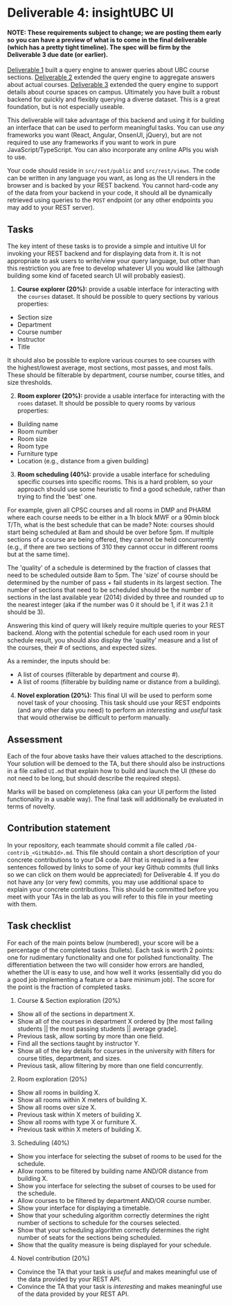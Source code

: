 # Deliverable 4: insightUBC UI

#### NOTE: These requirements subject to change; we are posting them early so you can have a preview of what is to come in the final deliverable (which has a pretty tight timeline). The spec will be firm by the Deliverable 3 due date (or earlier).

[Deliverable 1](Deliverable1.md) built a query engine to answer queries about UBC course sections. [Deliverable 2](Deliverable2.md) extended the query engine to aggregate answers about actual courses. [Deliverable 3](Deliverable3.md) extended the query engine to support details about course spaces on campus. Ultimately you have built a robust backend for quickly and flexibly querying a diverse dataset. This is a great foundation, but is not especially useable.

This deliverable will take advantage of this backend and using it for building an interface that can be used to perform meaningful tasks. You can use *any* frameworks you want (React, Angular, OnsenUI, jQuery), but are not required to use any frameworks if you want to work in pure JavaScript/TypeScript. You can also incorporate any online APIs you wish to use.

Your code should reside in ```src/rest/public``` and ```src/rest/views```. The code can be written in any language you want, as long as the UI renders in the browser and is backed by your REST backend. You cannot hard-code any of the data from your backend in your code, it should all be dynamically retrieved using queries to the ```POST``` endpoint (or any other endpoints you may add to your REST server). 

## Tasks

The key intent of these tasks is to provide a simple and intuitive UI for invoking your REST backend and for displaying data from it. It is not appropriate to ask users to write/view your query language, but other than this restriction you are free to develop whatever UI you would like (although building some kind of faceted search UI will probably easiest).

1) **Course explorer (20%):** provide a usable interface for interacting with the ```courses``` dataset. It should be possible to query sections by various properties:

* Section size
* Department
* Course number
* Instructor
* Title

It should also be possible to explore various courses to see courses with the highest/lowest average, most sections, most passes, and most fails. These should be filterable by department, course number, course titles, and size thresholds.
	
2) **Room explorer (20%):** provide a usable interface for interacting with the ```rooms``` dataset. It should be possible to query rooms by various properties:

* Building name
* Room number
* Room size
* Room type
* Furniture type
* Location (e.g., distance from a given building)

3) **Room scheduling (40%):** provide a usable interface for scheduling specific courses into specific rooms. This is a hard problem, so your approach should use some heuristic to find a good schedule, rather than trying to find the 'best' one.

For example, given all CPSC courses and all rooms in DMP and PHARM where each course needs to be either in a 1h block MWF or a 90min block T/Th, what is the best schedule that can be made? Note: courses should start being scheduled at 8am and should be over before 5pm. If multiple sections of a course are being offered, they cannot be held concurrently (e.g., if there are two sections of 310 they cannot occur in different rooms but at the same time). 

The 'quality' of a schedule is determined by the fraction of classes that need to be scheduled outside 8am to 5pm. The 'size' of course should be determined by the number of pass + fail students in its largest section. The number of sections that need to be scheduled should be the number of sections in the last available year (2014) divided by three and rounded up to the nearest integer (aka if the number was 0 it should be 1, if it was 2.1 it should be 3).

Answering this kind of query will likely require multiple queries to your REST backend. Along with the potential schedule for each used room in your schedule result, you should also display the 'quality' measure and a list of the courses, their # of sections, and expected sizes.

As a reminder, the inputs should be:

* A list of courses (filterable by department and course #).
* A list of rooms (filterable by building name or distance from a building).

4) **Novel exploration (20%):** This final UI will be used to perform some novel task of your choosing. This task should use your REST endpoints (and any other data you need) to perform an _interesting_ and _useful_ task that would otherwise be difficult to perform manually. 


## Assessment

Each of the four above tasks have their values attached to the descriptions. Your solution will be demoed to the TA, but there should also be instructions in a file called ```UI.md``` that explain how to build and launch the UI (these do not need to be long, but should describe the required steps). 

Marks will be based on completeness (aka can your UI perform the listed functionality in a usable way). The final task will additionally be evaluated in terms of novelty.

## Contribution statement
 
In your repository, each teammate should commit a file called ```/D4-contrib_<GitHubId>.md```. This file should contain a short description of your concrete contributions to your D4 code. All that is required is a few sentences followed by links to some of your key Github commits (full links so we can click on them would be appreciated) for Deliverable 4. If you do not have any (or very few) commits, you may use additional space to explain your concrete contributions. This should be committed before you meet with your TAs in the lab as you will refer to this file in your meeting with them.

## Task checklist

For each of the main points below (numbered), your score will be a percentage of the completed tasks (bullets). Each task is worth 2 points: one for rudimentary functionality and one for polished functionality. The differentiation between the two will consider how errors are handled, whether the UI is easy to use, and how well it works (essentially did you do a good job implementing a feature or a bare minimum job). The score for the point is the fraction of completed tasks.


1. Course & Section exploration (20%)
 * Show all of the sections in department X.
 * Show all of the courses in department X ordered by [the most failing students || the most passing students || average grade].
 * Previous task, allow sorting by more than one field.
 * Find all the sections taught by instructor Y.
 * Show all of the key details for courses in the university with filters for course titles, department, and sizes.
 * Previous task, allow filtering by more than one field concurrently.
  
2. Room exploration (20%)
 * Show all rooms in building X.
 * Show all rooms within X meters of building X.
 * Show all rooms over size X.
 * Previous task within X meters of building X.
 * Show all rooms with type X or furniture X.
 * Previous task within X meters of building X.
 
3. Scheduling (40%)
 * Show you interface for selecting the subset of rooms to be used for the schedule.
 * Allow rooms to be filtered by building name AND/OR distance from building X.
 * Show you interface for selecting the subset of courses to be used for the schedule.
 * Allow courses to be filtered by department AND/OR course number. 
 * Show your interface for displaying a timetable.
 * Show that your scheduling algorithm correctly determines the right number of sections to schedule for the courses selected.
 * Show that your scheduling algorithm correctly determines the right number of seats for the sections being scheduled.
 * Show that the quality measure is being displayed for your schedule.

4. Novel contribution (20%)
 * Convince the TA that your task is *useful* and makes meaningful use of the data provided by your REST API.
 * Convince the TA that your task is *interesting* and makes meaningful use of the data provided by your REST API.
 
 